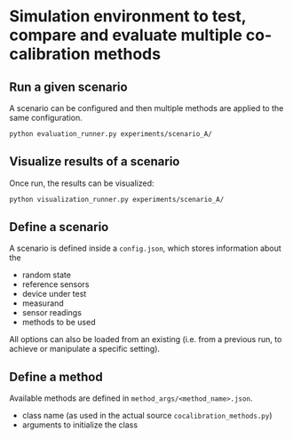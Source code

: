 # Simulation environment to test, compare and evaluate multiple co-calibration methods

## Run a given scenario

A scenario can be configured and then multiple methods are applied to the same configuration.

```bash
python evaluation_runner.py experiments/scenario_A/
```

## Visualize results of a scenario

Once run, the results can be visualized:

```bash
python visualization_runner.py experiments/scenario_A/
```
## Define a scenario

A scenario is defined inside a `config.json`, which stores information about the

- random state
- reference sensors
- device under test
- measurand
- sensor readings
- methods to be used

All options can also be loaded from an existing (i.e. from a previous run, to achieve or manipulate a specific setting).

## Define a method

Available methods are defined in `method_args/<method_name>.json`.

- class name (as used in the actual source `cocalibration_methods.py`)
- arguments to initialize the class

